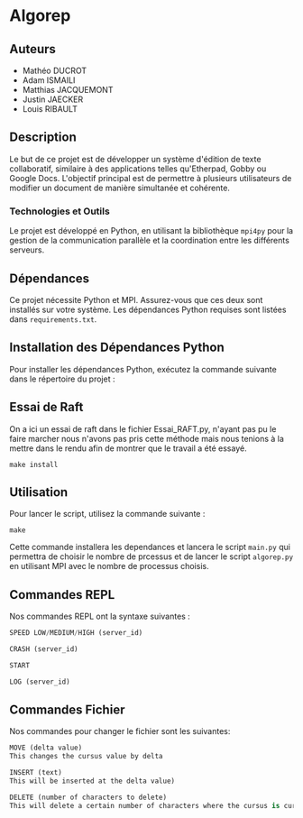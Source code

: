 # Algorep

## Auteurs
* Mathéo DUCROT
* Adam ISMAILI
* Matthias JACQUEMONT
* Justin JAECKER
* Louis RIBAULT

## Description
Le but de ce projet est de développer un système d'édition de texte collaboratif, similaire à des applications telles qu'Etherpad, Gobby ou Google Docs. L'objectif principal est de permettre à plusieurs utilisateurs de modifier un document de manière simultanée et cohérente.

### Technologies et Outils
Le projet est développé en Python, en utilisant la bibliothèque `mpi4py` pour la gestion de la communication parallèle et la coordination entre les différents serveurs.

## Dépendances
Ce projet nécessite Python et MPI. Assurez-vous que ces deux sont installés sur votre système. Les dépendances Python requises sont listées dans `requirements.txt`.

## Installation des Dépendances Python
Pour installer les dépendances Python, exécutez la commande suivante dans le répertoire du projet :

## Essai de Raft
On a ici un essai de raft dans le fichier Essai_RAFT.py, n'ayant pas pu le faire marcher nous n'avons pas pris
cette méthode mais nous tenions à la mettre dans le rendu afin de montrer que le travail a été essayé.

```shell
make install
```

## Utilisation
Pour lancer le script, utilisez la commande suivante :

```shell
make
```

Cette commande installera les dependances et lancera le script `main.py` qui permettra de choisir le nombre de prcessus et de lancer le 
script `algorep.py` en 
utilisant MPI 
avec le nombre de 
processus choisis.


## Commandes REPL
Nos commandes REPL ont la syntaxe suivantes :

```py
SPEED LOW/MEDIUM/HIGH (server_id)
```

```py
CRASH (server_id)
```

```py
START
```

```py
LOG (server_id)
```


## Commandes Fichier
Nos commandes pour changer le fichier sont les suivantes:

```py
MOVE (delta value)
This changes the cursus value by delta
```

```py
INSERT (text)
This will be inserted at the delta value)
```

```py
DELETE (number of characters to delete)
This will delete a certain number of characters where the cursus is currently places
```

